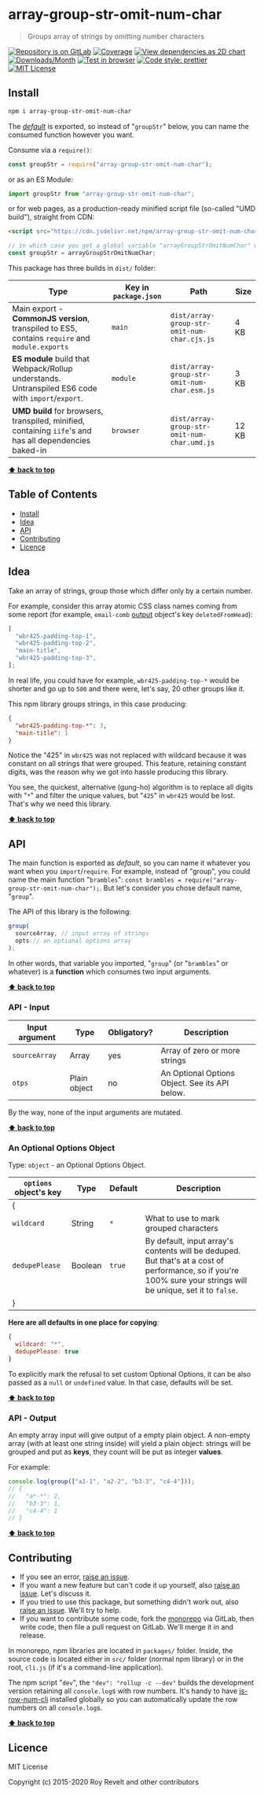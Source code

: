 # array-group-str-omit-num-char

> Groups array of strings by omitting number characters

[![Repository is on GitLab][gitlab-img]][gitlab-url]
[![Coverage][cov-img]][cov-url]
[![View dependencies as 2D chart][deps2d-img]][deps2d-url]
[![Downloads/Month][downloads-img]][downloads-url]
[![Test in browser][runkit-img]][runkit-url]
[![Code style: prettier][prettier-img]][prettier-url]
[![MIT License][license-img]][license-url]

## Install

```bash
npm i array-group-str-omit-num-char
```
The [_default_](https://exploringjs.com/es6/ch_modules.html#_default-exports-one-per-module) is exported, so instead of "`groupStr`" below, you can name the consumed function however you want.

Consume via a `require()`:

```js
const groupStr = require("array-group-str-omit-num-char");
```

or as an ES Module:

```js
import groupStr from "array-group-str-omit-num-char";
```

or for web pages, as a production-ready minified script file (so-called "UMD build"), straight from CDN:

```html
<script src="https://cdn.jsdelivr.net/npm/array-group-str-omit-num-char/dist/array-group-str-omit-num-char.umd.js"></script>
```

```js
// in which case you get a global variable "arrayGroupStrOmitNumChar" which you consume like this:
const groupStr = arrayGroupStrOmitNumChar;
```

This package has three builds in `dist/` folder:

Type            | Key in `package.json` | Path  | Size
----------------|-----------------------|-------|--------
Main export - **CommonJS version**, transpiled to ES5, contains `require` and `module.exports` | `main`                | `dist/array-group-str-omit-num-char.cjs.js` | 4 KB
**ES module** build that Webpack/Rollup understands. Untranspiled ES6 code with `import`/`export`. | `module`              | `dist/array-group-str-omit-num-char.esm.js` | 3 KB
**UMD build** for browsers, transpiled, minified, containing `iife`'s and has all dependencies baked-in | `browser`            | `dist/array-group-str-omit-num-char.umd.js` | 12 KB

**[⬆ back to top](#)**

## Table of Contents

- [Install](#install)
- [Idea](#idea)
- [API](#api)
- [Contributing](#contributing)
- [Licence](#licence)

## Idea

Take an array of strings, group those which differ only by a certain number.

For example, consider this array atomic CSS class names coming from some report (for example, `email-comb` [output](https://www.npmjs.com/package/email-comb#api---output) object's key `deletedFromHead`):

```js
[
  "wbr425-padding-top-1",
  "wbr425-padding-top-2",
  "main-title",
  "wbr425-padding-top-3",
];
```

In real life, you could have for example, `wbr425-padding-top-*` would be shorter and go up to `500` and there were, let's say, 20 other groups like it.

This npm library groups strings, in this case producing:

```json
{
  "wbr425-padding-top-*": 3,
  "main-title": 1
}
```

Notice the "425" in `wbr425` was not replaced with wildcard because it was constant on all strings that were grouped. This feature, retaining constant digits, was the reason why we got into hassle producing this library.

You see, the quickest, alternative (gung-ho) algorithm is to replace all digits with "`*`" and filter the unique values, but "`425`" in `wbr425` would be lost. That's why we need this library.

**[⬆ back to top](#)**

## API

The main function is exported as _default_, so you can name it whatever you want when you `import`/`require`. For example, instead of "group", you could name the main function "`brambles`": `const brambles = require("array-group-str-omit-num-char");`. But let's consider you chose default name, "`group`".

The API of this library is the following:

```js
group(
  sourceArray, // input array of strings
  opts // an optional options array
);
```

In other words, that variable you imported, "`group`" (or "`brambles`" or whatever) is a **function** which consumes two input arguments.

**[⬆ back to top](#)**

### API - Input

| Input argument | Type         | Obligatory? | Description                                    |
| -------------- | ------------ | ----------- | ---------------------------------------------- |
| `sourceArray`  | Array        | yes         | Array of zero or more strings                  |
| `otps`         | Plain object | no          | An Optional Options Object. See its API below. |

By the way, none of the input arguments are mutated.

**[⬆ back to top](#)**

### An Optional Options Object

Type: `object` - an Optional Options Object.

| `options` object's key | Type    | Default | Description                                                                                                                                                     |
| ---------------------- | ------- | ------- | --------------------------------------------------------------------------------------------------------------------------------------------------------------- |
| {                      |         |         |
| `wildcard`             | String  | `*`     | What to use to mark grouped characters                                                                                                                          |
| `dedupePlease`         | Boolean | `true`  | By default, input array's contents will be deduped. But that's at a cost of performance, so if you're 100% sure your strings will be unique, set it to `false`. |
| }                      |         |         |

**Here are all defaults in one place for copying**:

```js
{
  wildcard: "*",
  dedupePlease: true
}
```

To explicitly mark the refusal to set custom Optional Options, it can be also passed as a `null` or `undefined` value. In that case, defaults will be set.

**[⬆ back to top](#)**

### API - Output

An empty array input will give output of a empty plain object.
A non-empty array (with at least one string inside) will yield a plain object: strings will be grouped and put as **keys**, they count will be put as integer **values**.

For example:

```js
console.log(group(["a1-1", "a2-2", "b3-3", "c4-4"]));
// {
//   "a*-*": 2,
//   "b3-3": 1,
//   "c4-4": 1
// }
```

**[⬆ back to top](#)**

## Contributing

- If you see an error, [raise an issue](<https://gitlab.com/codsen/codsen/issues/new?issue[title]=array-group-str-omit-num-char%20package%20-%20put%20title%20here&issue[description]=**Which%20package%20is%20this%20issue%20for**%3A%20%0Aarray-group-str-omit-num-char%0A%0A**Describe%20the%20issue%20(if%20necessary)**%3A%20%0A%0A%0A%2Fassign%20%40revelt>).
- If you want a new feature but can't code it up yourself, also [raise an issue](<https://gitlab.com/codsen/codsen/issues/new?issue[title]=array-group-str-omit-num-char%20package%20-%20put%20title%20here&issue[description]=**Which%20package%20is%20this%20issue%20for**%3A%20%0Aarray-group-str-omit-num-char%0A%0A**Describe%20the%20issue%20(if%20necessary)**%3A%20%0A%0A%0A%2Fassign%20%40revelt>). Let's discuss it.
- If you tried to use this package, but something didn't work out, also [raise an issue](<https://gitlab.com/codsen/codsen/issues/new?issue[title]=array-group-str-omit-num-char%20package%20-%20put%20title%20here&issue[description]=**Which%20package%20is%20this%20issue%20for**%3A%20%0Aarray-group-str-omit-num-char%0A%0A**Describe%20the%20issue%20(if%20necessary)**%3A%20%0A%0A%0A%2Fassign%20%40revelt>). We'll try to help.
- If you want to contribute some code, fork the [monorepo](https://gitlab.com/codsen/codsen/) via GitLab, then write code, then file a pull request on GitLab. We'll merge it in and release.

In monorepo, npm libraries are located in `packages/` folder. Inside, the source code is located either in `src/` folder (normal npm library) or in the root, `cli.js` (if it's a command-line application).

The npm script "`dev`", the `"dev": "rollup -c --dev"` builds the development version retaining all `console.log`s with row numbers. It's handy to have [js-row-num-cli](https://www.npmjs.com/package/js-row-num-cli) installed globally so you can automatically update the row numbers on all `console.log`s.

**[⬆ back to top](#)**

## Licence

MIT License

Copyright (c) 2015-2020 Roy Revelt and other contributors

[gitlab-img]: https://img.shields.io/badge/repo-on%20GitLab-brightgreen.svg?style=flat-square
[gitlab-url]: https://gitlab.com/codsen/codsen/tree/master/packages/array-group-str-omit-num-char
[cov-img]: https://img.shields.io/badge/coverage-100%25-brightgreen.svg?style=flat-square
[cov-url]: https://gitlab.com/codsen/codsen/tree/master/packages/array-group-str-omit-num-char
[deps2d-img]: https://img.shields.io/badge/deps%20in%202D-see_here-08f0fd.svg?style=flat-square
[deps2d-url]: http://npm.anvaka.com/#/view/2d/array-group-str-omit-num-char
[downloads-img]: https://img.shields.io/npm/dm/array-group-str-omit-num-char.svg?style=flat-square
[downloads-url]: https://npmcharts.com/compare/array-group-str-omit-num-char
[runkit-img]: https://img.shields.io/badge/runkit-test_in_browser-a853ff.svg?style=flat-square
[runkit-url]: https://npm.runkit.com/array-group-str-omit-num-char
[prettier-img]: https://img.shields.io/badge/code_style-prettier-ff69b4.svg?style=flat-square
[prettier-url]: https://prettier.io
[license-img]: https://img.shields.io/badge/licence-MIT-51c838.svg?style=flat-square
[license-url]: https://gitlab.com/codsen/codsen/blob/master/LICENSE
